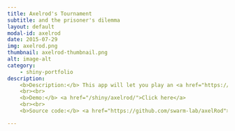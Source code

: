 ```yaml
---
title: Axelrod's Tournament
subtitle: and the prisoner's dilemma
layout: default
modal-id: axelrod
date: 2015-07-29
img: axelrod.png
thumbnail: axelrod-thumbnail.png
alt: image-alt
category:
    - shiny-portfolio
description:
    <b>Description:</b> This app will let you play an <a href="https://en.wikipedia.org/wiki/The_Evolution_of_Cooperation#Axelrod.27s_tournaments">Axelrod-like tournament</a> on your computer.
    <br><br>
    <b>Demo:</b> <a href="/shiny/axelrod/">Click here</a>
    <br><br>
    <b>Source code:</b> <a href="https://github.com/swarm-lab/axelRod">Click here</a>

---
```

